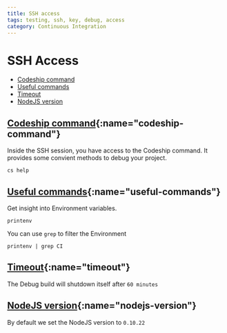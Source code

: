 ```yaml
---
title: SSH access
tags: testing, ssh, key, debug, access
category: Continuous Integration
---
```


# SSH Access

+ [Codeship command](#codeship-command)
+ [Useful commands](#useful-commands)
+ [Timeout](#timeout)
+ [NodeJS version](#nodejs-version)

## [Codeship command](#codeship-command){:name="codeship-command"}

Inside the SSH session, you have access to the Codeship command. It provides some convient methods to debug your project.

~~~shell
cs help
~~~

## [Useful commands](#useful-commands){:name="useful-commands"}

Get insight into Environment variables.

~~~shell
printenv
~~~

You can use `grep` to filter the Environment

~~~shell
printenv | grep CI
~~~

## [Timeout](#timeout){:name="timeout"}

The Debug build will shutdown itself after `60 minutes`

## [NodeJS version](#nodejs-version){:name="nodejs-version"}

By default we set the NodeJS version to `0.10.22`
